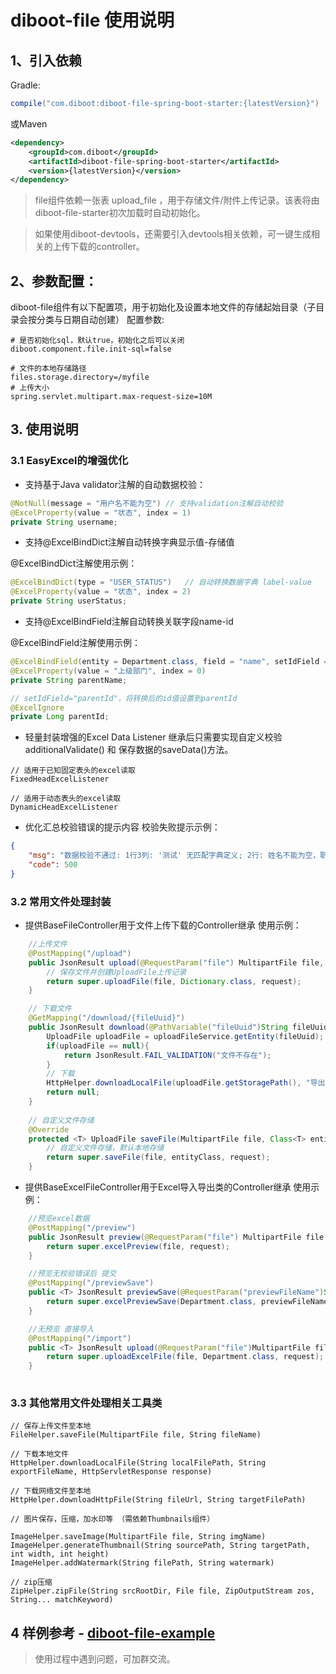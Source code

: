 # diboot-file 使用说明

## 1、引入依赖
Gradle:
~~~gradle
compile("com.diboot:diboot-file-spring-boot-starter:{latestVersion}")
~~~
或Maven
~~~xml
<dependency>
    <groupId>com.diboot</groupId>
    <artifactId>diboot-file-spring-boot-starter</artifactId>
    <version>{latestVersion}</version>
</dependency>
~~~

> file组件依赖一张表 upload_file ，用于存储文件/附件上传记录。该表将由diboot-file-starter初次加载时自动初始化。

> 如果使用diboot-devtools，还需要引入devtools相关依赖，可一键生成相关的上传下载的controller。

## 2、参数配置：
diboot-file组件有以下配置项，用于初始化及设置本地文件的存储起始目录（子目录会按分类与日期自动创建）
配置参数:
~~~properties
# 是否初始化sql，默认true，初始化之后可以关闭
diboot.component.file.init-sql=false

# 文件的本地存储路径
files.storage.directory=/myfile
# 上传大小
spring.servlet.multipart.max-request-size=10M
~~~

## 3. 使用说明
### 3.1 EasyExcel的增强优化

* 支持基于Java validator注解的自动数据校验：
~~~java 
@NotNull(message = "用户名不能为空") // 支持validation注解自动校验
@ExcelProperty(value = "状态", index = 1)
private String username;
~~~

* 支持@ExcelBindDict注解自动转换字典显示值-存储值

@ExcelBindDict注解使用示例：
~~~java
@ExcelBindDict(type = "USER_STATUS")   // 自动转换数据字典 label-value
@ExcelProperty(value = "状态", index = 2)
private String userStatus;
~~~

* 支持@ExcelBindField注解自动转换关联字段name-id

@ExcelBindField注解使用示例：
~~~java
@ExcelBindField(entity = Department.class, field = "name", setIdField = "parentId")
@ExcelProperty(value = "上级部门", index = 0)
private String parentName;

// setIdField="parentId"，将转换后的id值设置到parentId
@ExcelIgnore
private Long parentId;
~~~

* 轻量封装增强的Excel Data Listener
继承后只需要实现自定义校验additionalValidate() 和 保存数据的saveData()方法。
~~~
// 适用于已知固定表头的excel读取
FixedHeadExcelListener

// 适用于动态表头的excel读取
DynamicHeadExcelListener
~~~

* 优化汇总校验错误的提示内容
校验失败提示示例：
~~~json
{
    "msg": "数据校验不通过: 1行3列: '测试' 无匹配字典定义; 2行: 姓名不能为空，职位长度不能超过10",
    "code": 500
}
~~~

### 3.2 常用文件处理封装

* 提供BaseFileController用于文件上传下载的Controller继承
使用示例：
~~~java
    //上传文件
    @PostMapping("/upload")
    public JsonResult upload(@RequestParam("file") MultipartFile file, HttpServletRequest request) throws Exception{
        // 保存文件并创建UploadFile上传记录
        return super.uploadFile(file, Dictionary.class, request);
    }

    // 下载文件
    @GetMapping("/download/{fileUuid}")
    public JsonResult download(@PathVariable("fileUuid")String fileUuid, HttpServletResponse response) throws Exception {
        UploadFile uploadFile = uploadFileService.getEntity(fileUuid);
        if(uploadFile == null){
            return JsonResult.FAIL_VALIDATION("文件不存在");
        }
        // 下载
        HttpHelper.downloadLocalFile(uploadFile.getStoragePath(), "导出文件.txt", response);
        return null;
    }
    
    // 自定义文件存储
    @Override
    protected <T> UploadFile saveFile(MultipartFile file, Class<T> entityClass, HttpServletRequest request) throws Exception {
        // 自定义文件存储，默认本地存储
        return super.saveFile(file, entityClass, request);
    }
~~~

* 提供BaseExcelFileController用于Excel导入导出类的Controller继承
使用示例：
~~~java
    //预览excel数据
    @PostMapping("/preview")
    public JsonResult preview(@RequestParam("file") MultipartFile file, HttpServletRequest request) throws Exception {
        return super.excelPreview(file, request);
    }

    //预览无校验错误后 提交
    @PostMapping("/previewSave")
    public <T> JsonResult previewSave(@RequestParam("previewFileName")String previewFileName, @RequestParam("originFileName")String originFileName, HttpServletRequest request) throws Exception {
        return super.excelPreviewSave(Department.class, previewFileName, originFileName, request);
    }

    //无预览 直接导入
    @PostMapping("/import")
    public <T> JsonResult upload(@RequestParam("file")MultipartFile file, HttpServletRequest request) throws Exception {
        return super.uploadExcelFile(file, Department.class, request);
    }
    
~~~

### 3.3 其他常用文件处理相关工具类
~~~
// 保存上传文件至本地
FileHelper.saveFile(MultipartFile file, String fileName)

// 下载本地文件
HttpHelper.downloadLocalFile(String localFilePath, String exportFileName, HttpServletResponse response)

// 下载网络文件至本地
HttpHelper.downloadHttpFile(String fileUrl, String targetFilePath)

// 图片保存，压缩，加水印等 （需依赖Thumbnails组件）

ImageHelper.saveImage(MultipartFile file, String imgName)
ImageHelper.generateThumbnail(String sourcePath, String targetPath, int width, int height)
ImageHelper.addWatermark(String filePath, String watermark)

// zip压缩
ZipHelper.zipFile(String srcRootDir, File file, ZipOutputStream zos, String... matchKeyword)
~~~


## 4 样例参考 - [diboot-file-example](https://github.com/dibo-software/diboot-example/tree/master/diboot-file-example)

> 使用过程中遇到问题，可加群交流。